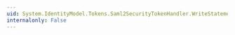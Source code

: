 ```yaml
---
uid: System.IdentityModel.Tokens.Saml2SecurityTokenHandler.WriteStatement(System.Xml.XmlWriter,System.IdentityModel.Tokens.Saml2Statement)
internalonly: False
---
```

